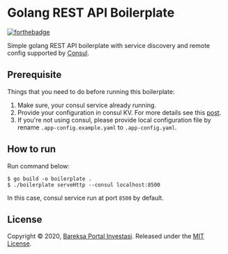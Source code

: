 # Golang  REST API Boilerplate
[![forthebadge](https://forthebadge.com/images/badges/built-with-love.svg)](https://forthebadge.com)

Simple golang REST API boilerplate with service discovery and remote config supported by [Consul](https://www.consul.io/).

## Prerequisite
Things that you need to do before running this boilerplate:
1. Make sure, your consul service already running.
2. Provide your configuration in consul KV. For more details see this [post](https://nodejs.org/en/). 
3. If you're not using consul, please provide local configuration file by rename `.app-config.example.yaml` to `.app-config.yaml`.

## How to run
Run command below:
```shell script
$ go build -o boilerplate .
$ ./boilerplate serveHttp --consul localhost:8500 
```
In this case, consul service run at port `8500` by default.

## License
Copyright © 2020, [Bareksa Portal Investasi](https://bareksa.com).
Released under the [MIT License](LICENSE).
